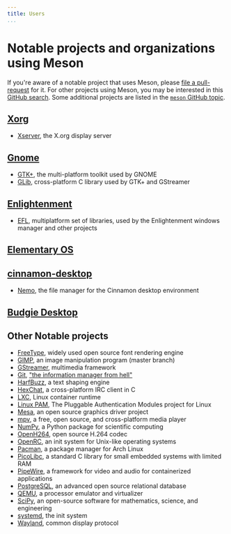 ```yaml
---
title: Users
...
```


# Notable projects and organizations using Meson

If you're aware of a notable project that uses Meson, please
[file a pull-request](https://github.com/mesonbuild/meson/edit/master/docs/markdown/Users.md)
for it. For other projects using Meson, you may be interested in this
[GitHub search](https://github.com/search?q=path%3A%2F%28%5E%7C%5C%2F%29meson%5C.build%24%2F&type=code).
Some additional projects are listed in the [`meson` GitHub
topic](https://github.com/topics/meson).

## [Xorg](https://www.x.org)

 - [Xserver](https://gitlab.freedesktop.org/xorg/xserver), the X.org display server

## [Gnome](https://www.gnome.org)

 - [GTK+](https://gitlab.gnome.org/GNOME/gtk), the multi-platform toolkit used by GNOME
 - [GLib](https://gitlab.gnome.org/GNOME/glib), cross-platform C library used by GTK+ and GStreamer

## [Enlightenment](https://www.enlightenment.org/)

 - [EFL](https://www.enlightenment.org/about-efl), multiplatform set of libraries, used by the Enlightenment windows manager and other projects

## [Elementary OS](https://github.com/elementary/)

## [cinnamon-desktop](https://github.com/linuxmint/cinnamon-desktop)

 - [Nemo](https://github.com/linuxmint/nemo), the file manager for the Cinnamon desktop environment

## [Budgie Desktop](https://github.com/budgie-desktop/budgie-desktop)

## Other Notable projects

 - [FreeType](https://freetype.org/), widely used open source font rendering engine
 - [GIMP](https://gitlab.gnome.org/GNOME/gimp), an image manipulation program (master branch)
 - [GStreamer](https://gitlab.freedesktop.org/gstreamer/gstreamer), multimedia framework
 - [Git](https://git-scm.com/), ["the information manager from hell"](https://github.com/git/git/commit/e83c5163316f89bfbde7d9ab23ca2e25604af290)
 - [HarfBuzz](https://github.com/harfbuzz/harfbuzz), a text shaping engine
 - [HexChat](https://github.com/hexchat/hexchat), a cross-platform IRC client in C
 - [LXC](https://github.com/lxc/lxc), Linux container runtime
 - [Linux PAM](https://github.com/linux-pam/linux-pam), The Pluggable Authentication Modules project for Linux
 - [Mesa](https://mesa3d.org/), an open source graphics driver project
 - [mpv](https://github.com/mpv-player/mpv), a free, open source, and cross-platform media player
 - [NumPy](https://numpy.org/), a Python package for scientific computing
 - [OpenH264](https://github.com/cisco/openh264), open source H.264 codec
 - [OpenRC](https://github.com/OpenRC/openrc), an init system for Unix-like operating systems
 - [Pacman](https://gitlab.archlinux.org/pacman/pacman.git), a package manager for Arch Linux
 - [PicoLibc](https://github.com/keith-packard/picolibc), a standard C library for small embedded systems with limited RAM
 - [PipeWire](https://github.com/PipeWire/pipewire), a framework for video and audio for containerized applications
 - [PostgreSQL](https://www.postgresql.org/), an advanced open source relational database
 - [QEMU](https://qemu.org), a processor emulator and virtualizer
 - [SciPy](https://scipy.org/), an open-source software for mathematics, science, and engineering
 - [systemd](https://github.com/systemd/systemd), the init system
 - [Wayland](https://gitlab.freedesktop.org/wayland/wayland), common display protocol
